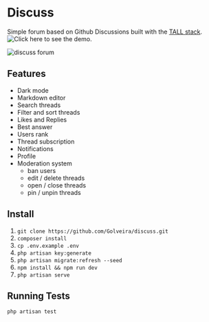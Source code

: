
# Discuss

Simple forum based on Github Discussions built with the [TALL stack](https://tallstack.dev).\
![Click here](https://discuss.golveiradev.tech) to see the demo.

![discuss forum](https://github.com/Golveira/discuss/assets/30783517/f51ef37a-7a69-4961-bef5-9e8400a6ee27)

## Features

* Dark mode
* Markdown editor
* Search threads
* Filter and sort threads
* Likes and Replies
* Best answer
* Users rank
* Thread subscription 
* Notifications
* Profile
* Moderation system
    * ban users
    * edit / delete threads
    * open / close threads
    * pin / unpin threads
      
## Install
1. `git clone https://github.com/Golveira/discuss.git`
2. `composer install`
3. `cp .env.example .env`
4. `php artisan key:generate`
5. `php artisan migrate:refresh --seed`
6. `npm install && npm run dev`
7. `php artisan serve`

## Running Tests
`php artisan test`
